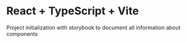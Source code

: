 # React + TypeScript + Vite

Project initialization with storybook to document all information about components